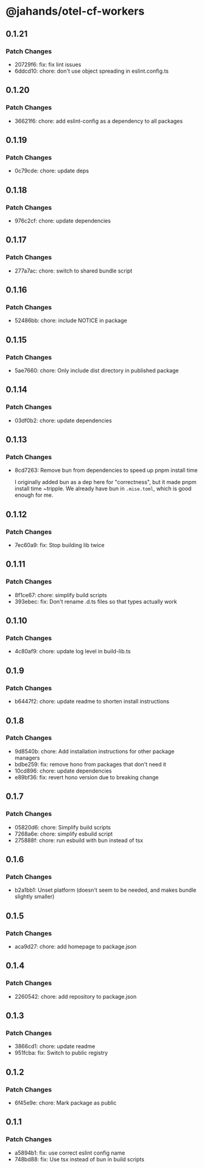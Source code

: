 # @jahands/otel-cf-workers

## 0.1.21

### Patch Changes

- 20729f6: fix: fix lint issues
- 6ddcd10: chore: don't use object spreading in eslint.config.ts

## 0.1.20

### Patch Changes

- 36621f6: chore: add eslint-config as a dependency to all packages

## 0.1.19

### Patch Changes

- 0c79cde: chore: update deps

## 0.1.18

### Patch Changes

- 976c2cf: chore: update dependencies

## 0.1.17

### Patch Changes

- 277a7ac: chore: switch to shared bundle script

## 0.1.16

### Patch Changes

- 52486bb: chore: include NOTICE in package

## 0.1.15

### Patch Changes

- 5ae7660: chore: Only include dist directory in published package

## 0.1.14

### Patch Changes

- 03df0b2: chore: update dependencies

## 0.1.13

### Patch Changes

- 8cd7263: Remove bun from dependencies to speed up pnpm install time

  I originally added bun as a dep here for "correctness", but it made pnpm install time ~tripple. We already have bun in `.mise.toml`, which is good enough for me.

## 0.1.12

### Patch Changes

- 7ec60a9: fix: Stop building lib twice

## 0.1.11

### Patch Changes

- 8f1ce67: chore: simplify build scripts
- 393ebec: fix: Don't rename .d.ts files so that types actually work

## 0.1.10

### Patch Changes

- 4c80af9: chore: update log level in build-lib.ts

## 0.1.9

### Patch Changes

- b6447f2: chore: update readme to shorten install instructions

## 0.1.8

### Patch Changes

- 9d8540b: chore: Add installation instructions for other package managers
- bdbe259: fix: remove hono from packages that don't need it
- 10cd896: chore: update dependencies
- e89bf36: fix: revert hono version due to breaking change

## 0.1.7

### Patch Changes

- 05820d6: chore: Simplify build scripts
- 7268a6e: chore: simplify esbuild script
- 275888f: chore: run esbuild with bun instead of tsx

## 0.1.6

### Patch Changes

- b2a1bb1: Unset platform (doesn't seem to be needed, and makes bundle slightly smaller)

## 0.1.5

### Patch Changes

- aca9d27: chore: add homepage to package.json

## 0.1.4

### Patch Changes

- 2260542: chore: add repository to package.json

## 0.1.3

### Patch Changes

- 3866cd1: chore: update readme
- 951fcba: fix: Switch to public registry

## 0.1.2

### Patch Changes

- 6f45e9e: chore: Mark package as public

## 0.1.1

### Patch Changes

- a5894b1: fix: use correct eslint config name
- 748bd88: fix: Use tsx instead of bun in build scripts
